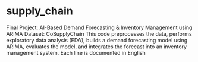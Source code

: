 # supply_chain
Final Project: AI-Based Demand Forecasting & Inventory Management using ARIMA
Dataset: CoSupplyChain
This code preprocesses the data, performs exploratory data analysis (EDA),
builds a demand forecasting model using ARIMA, evaluates the model,
and integrates the forecast into an inventory management system.
Each line is documented in English
